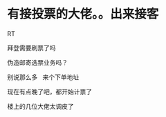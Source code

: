 # 有接投票的大佬。。出来接客


RT

拜登需要刷票了吗<img src="static/image/smiley/default/titter.gif" smilieid="9" border="0" alt="" />

伪造邮寄选票业务吗？

别说那么多&nbsp; &nbsp;来个下单地址 

现在有点晚了吧，都开始计票了

楼上的几位大佬太调皮了

